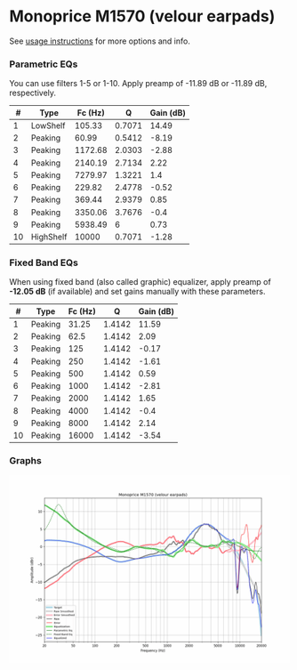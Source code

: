 # Monoprice M1570 (velour earpads)
See [usage instructions](https://github.com/jaakkopasanen/AutoEq#usage) for more options and info.

### Parametric EQs
You can use filters 1-5 or 1-10. Apply preamp of -11.89 dB or -11.89 dB, respectively.

|   # | Type      |   Fc (Hz) |      Q |   Gain (dB) |
|-----|-----------|-----------|--------|-------------|
|   1 | LowShelf  |    105.33 | 0.7071 |       14.49 |
|   2 | Peaking   |     60.99 | 0.5412 |       -8.19 |
|   3 | Peaking   |   1172.68 | 2.0303 |       -2.88 |
|   4 | Peaking   |   2140.19 | 2.7134 |        2.22 |
|   5 | Peaking   |   7279.97 | 1.3221 |        1.4  |
|   6 | Peaking   |    229.82 | 2.4778 |       -0.52 |
|   7 | Peaking   |    369.44 | 2.9379 |        0.85 |
|   8 | Peaking   |   3350.06 | 3.7676 |       -0.4  |
|   9 | Peaking   |   5938.49 | 6      |        0.73 |
|  10 | HighShelf |  10000    | 0.7071 |       -1.28 |

### Fixed Band EQs
When using fixed band (also called graphic) equalizer, apply preamp of **-12.05 dB** (if available) and set gains manually with these parameters.

|   # | Type    |   Fc (Hz) |      Q |   Gain (dB) |
|-----|---------|-----------|--------|-------------|
|   1 | Peaking |     31.25 | 1.4142 |       11.59 |
|   2 | Peaking |     62.5  | 1.4142 |        2.09 |
|   3 | Peaking |    125    | 1.4142 |       -0.17 |
|   4 | Peaking |    250    | 1.4142 |       -1.61 |
|   5 | Peaking |    500    | 1.4142 |        0.59 |
|   6 | Peaking |   1000    | 1.4142 |       -2.81 |
|   7 | Peaking |   2000    | 1.4142 |        1.65 |
|   8 | Peaking |   4000    | 1.4142 |       -0.4  |
|   9 | Peaking |   8000    | 1.4142 |        2.14 |
|  10 | Peaking |  16000    | 1.4142 |       -3.54 |

### Graphs
![](./Monoprice%20M1570%20(velour%20earpads).png)
